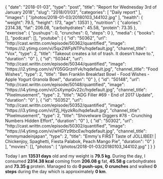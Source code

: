 {
    "date": "2018-01-03",
    "type": "post",
    "title": "Report for Wednesday 3rd of January 2018",
    "slug": "2018\/01\/03",
    "categories": [
        "Daily report"
    ],
    "images": [
        "\/photos\/2018-01-03\/20180103_144102.jpg"
    ],
    "health": {
        "weight": 79.5,
        "height": 173,
        "age": 13531
    },
    "nutrition": {
        "calories": 2314.38,
        "fat": 206.08,
        "carbohydrates": 45.58,
        "protein": 73.35
    },
    "exercise": {
        "pushups": 0,
        "crunches": 0,
        "steps": 0
    },
    "media": {
        "books": [],
        "podcast": [],
        "youtube": [
            {
                "id": "50362",
                "url": "http:\/\/cast.writtn.com\/episode\/50362\/quantified",
                "image": "https:\/\/i2.ytimg.com\/vi\/5qx2WFpNTPs\/hqdefault.jpg",
                "channel_title": "Vox",
                "type": 2,
                "title": "Takeout creates a lot of trash. It doesn't have to.",
                "duration": "0"
            },
            {
                "id": "50344",
                "url": "http:\/\/cast.writtn.com\/episode\/50344\/quantified",
                "image": "https:\/\/i2.ytimg.com\/vi\/Y05GGrznYvk\/hqdefault.jpg",
                "channel_title": "Food Wishes",
                "type": 2,
                "title": "Ben Franklin Breakfast Bowl - Food Wishes - Apple Yogurt Granola Bowl",
                "duration": "0"
            },
            {
                "id": "50148",
                "url": "http:\/\/cast.writtn.com\/episode\/50148\/quantified",
                "image": "https:\/\/i4.ytimg.com\/vi\/CsXympGv22c\/hqdefault.jpg",
                "channel_title": "Pixelmusement",
                "type": 2,
                "title": "ADG Filler #69 - End of 2017 Update",
                "duration": "0"
            },
            {
                "id": "50352",
                "url": "http:\/\/cast.writtn.com\/episode\/50352\/quantified",
                "image": "https:\/\/i3.ytimg.com\/vi\/f2j_HjyzkRo\/hqdefault.jpg",
                "channel_title": "Pixelmusement",
                "type": 2,
                "title": "Shovelware Diggers #78 - Crunching Numbers Hidden Effort",
                "duration": "0"
            },
            {
                "id": "50302",
                "url": "http:\/\/cast.writtn.com\/episode\/50302\/quantified",
                "image": "https:\/\/i4.ytimg.com\/vi\/wHGYz9tbcEw\/hqdefault.jpg",
                "channel_title": "emmymadeinjapan",
                "type": 2,
                "title": "Emmy's FIRST Taste of JOLLIBEE! | Chickenjoy, Spaghetti, Fiesta Palabok, Peach Mango Pie",
                "duration": "0"
            }
        ],
        "movies": [],
        "photos": [
            "\/photos\/2018-01-03\/20180103_144102.jpg"
        ]
    }
}

Today I am <strong>13531 days</strong> old and my weight is <strong>79.5 kg</strong>. During the day, I consumed <strong>2314.38 kcal</strong> coming from <strong>206.08 g</strong> fat, <strong>45.58 g</strong> carbohydrates and <strong>73.35 g</strong> protein. Managed to do <strong>0 push-ups</strong>, <strong>0 crunches</strong> and walked <strong>0 steps</strong> during the day which is approximately <strong>0 km</strong>.